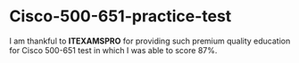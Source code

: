 # Cisco-500-651-practice-test
I am thankful to **ITEXAMSPRO** for providing such premium quality education for Cisco 500-651 test in which I was able to score 87%.
